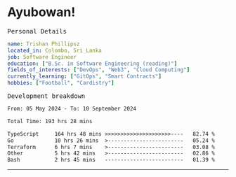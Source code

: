 # Ayubowan!

<samp>Personal Details</samp>

```yaml
name: Trishan Phillipsz
located_in: Colombo, Sri Lanka
job: Software Engineer
education: ["B.Sc. in Software Engineering (reading)"]
fields_of_interests: ["DevOps", "Web3", "Cloud Computing"]
currently_learning: ["GitOps", "Smart Contracts"]
hobbies: ["Football", "Cardistry"]
```

<samp>Development breakdown</samp>

<!--START_SECTION:waka-->

```txt
From: 05 May 2024 - To: 10 September 2024

Total Time: 193 hrs 28 mins

TypeScript     164 hrs 48 mins >>>>>>>>>>>>>>>>>>>>>----   82.74 %
Go             10 hrs 26 mins  >------------------------   05.24 %
Terraform      6 hrs 7 mins    >------------------------   03.08 %
Other          5 hrs 42 mins   >------------------------   02.86 %
Bash           2 hrs 45 mins   -------------------------   01.39 %
```

<!--END_SECTION:waka-->

---
